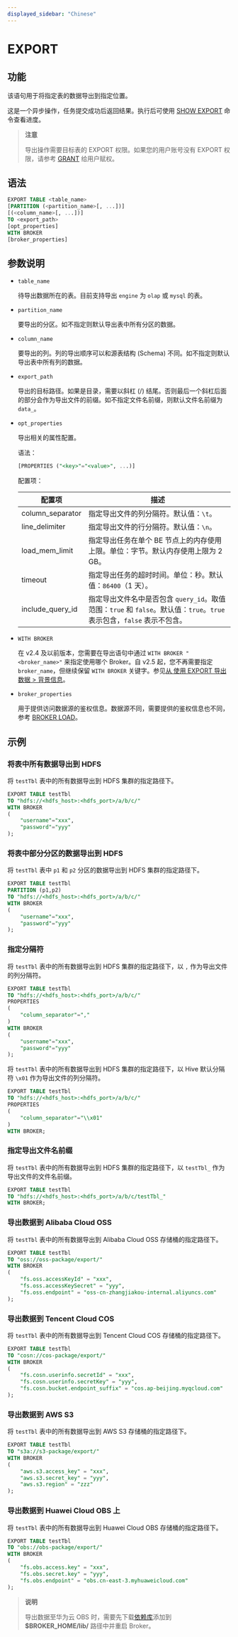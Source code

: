 ```yaml
---
displayed_sidebar: "Chinese"
---
```


# EXPORT

## 功能

该语句用于将指定表的数据导出到指定位置。

这是一个异步操作，任务提交成功后返回结果。执行后可使用 [SHOW EXPORT](./SHOW_EXPORT.md) 命令查看进度。

> **注意**
>
> 导出操作需要目标表的 EXPORT 权限。如果您的用户账号没有 EXPORT 权限，请参考 [GRANT](../../account-management/GRANT.md) 给用户赋权。

## 语法

```sql
EXPORT TABLE <table_name>
[PARTITION (<partition_name>[, ...])]
[(<column_name>[, ...])]
TO <export_path>
[opt_properties]
WITH BROKER
[broker_properties]
```

## 参数说明

- `table_name`

  待导出数据所在的表。目前支持导出 `engine` 为 `olap` 或 `mysql` 的表。

- `partition_name`

  要导出的分区。如不指定则默认导出表中所有分区的数据。

- `column_name`

  要导出的列。列的导出顺序可以和源表结构 (Schema) 不同。如不指定则默认导出表中所有列的数据。

- `export_path`

  导出的目标路径。如果是目录，需要以斜杠 (/) 结尾。否则最后一个斜杠后面的部分会作为导出文件的前缀。如不指定文件名前缀，则默认文件名前缀为 `data_`。

- `opt_properties`

  导出相关的属性配置。

  语法：

  ```sql
  [PROPERTIES ("<key>"="<value>", ...)]
  ```

  配置项：

  | **配置项**         | **描述**                                                     |
  | ---------------- | ------------------------------------------------------------ |
  | column_separator | 指定导出文件的列分隔符。默认值：`\t`。                       |
  | line_delimiter   | 指定导出文件的行分隔符。默认值：`\n`。                       |
  | load_mem_limit   | 指定导出任务在单个 BE 节点上的内存使用上限。单位：字节。默认内存使用上限为 2 GB。 |
  | timeout          | 指定导出任务的超时时间。单位：秒。默认值：`86400`（1 天）。  |
  | include_query_id | 指定导出文件名中是否包含 `query_id`。取值范围：`true` 和 `false`。默认值：`true`。`true` 表示包含，`false` 表示不包含。 |

- `WITH BROKER`

  在 v2.4 及以前版本，您需要在导出语句中通过 `WITH BROKER "<broker_name>"` 来指定使用哪个 Broker。自 v2.5 起，您不再需要指定 `broker_name`，但继续保留 `WITH BROKER` 关键字。参见[从 使用 EXPORT 导出数据 > 背景信息](../../../../unloading/Export.md#背景信息)。

- `broker_properties`

  用于提供访问数据源的鉴权信息。数据源不同，需要提供的鉴权信息也不同，参考 [BROKER LOAD](../BROKER_LOAD.md)。

## 示例

### 将表中所有数据导出到 HDFS

将 `testTbl` 表中的所有数据导出到 HDFS 集群的指定路径下。

```sql
EXPORT TABLE testTbl 
TO "hdfs://<hdfs_host>:<hdfs_port>/a/b/c/" 
WITH BROKER
(
    "username"="xxx",
    "password"="yyy"
);
```

### 将表中部分分区的数据导出到 HDFS

将 `testTbl` 表中 `p1` 和 `p2` 分区的数据导出到 HDFS 集群的指定路径下。

```sql
EXPORT TABLE testTbl
PARTITION (p1,p2) 
TO "hdfs://<hdfs_host>:<hdfs_port>/a/b/c/" 
WITH BROKER
(
    "username"="xxx",
    "password"="yyy"
);
```

### 指定分隔符

将 `testTbl` 表中的所有数据导出到 HDFS 集群的指定路径下，以 `,` 作为导出文件的列分隔符。

```sql
EXPORT TABLE testTbl 
TO "hdfs://<hdfs_host>:<hdfs_port>/a/b/c/" 
PROPERTIES
(
    "column_separator"=","
) 
WITH BROKER
(
    "username"="xxx",
    "password"="yyy"
);
```

将 `testTbl` 表中的所有数据导出到 HDFS 集群的指定路径下，以 Hive 默认分隔符 `\x01` 作为导出文件的列分隔符。

```sql
EXPORT TABLE testTbl 
TO "hdfs://<hdfs_host>:<hdfs_port>/a/b/c/" 
PROPERTIES
(
    "column_separator"="\\x01"
) 
WITH BROKER;
```

### 指定导出文件名前缀

将 `testTbl` 表中的所有数据导出到 HDFS 集群的指定路径下，以 `testTbl_` 作为导出文件的文件名前缀。

```sql
EXPORT TABLE testTbl 
TO "hdfs://<hdfs_host>:<hdfs_port>/a/b/c/testTbl_" 
WITH BROKER;
```

### 导出数据到 Alibaba Cloud OSS

将 `testTbl` 表中的所有数据导出到 Alibaba Cloud OSS 存储桶的指定路径下。

```sql
EXPORT TABLE testTbl 
TO "oss://oss-package/export/"
WITH BROKER
(
    "fs.oss.accessKeyId" = "xxx",
    "fs.oss.accessKeySecret" = "yyy",
    "fs.oss.endpoint" = "oss-cn-zhangjiakou-internal.aliyuncs.com"
);
```

### 导出数据到 Tencent Cloud COS

将 `testTbl` 表中的所有数据导出到 Tencent Cloud COS 存储桶的指定路径下。

```sql
EXPORT TABLE testTbl 
TO "cosn://cos-package/export/"
WITH BROKER
(
    "fs.cosn.userinfo.secretId" = "xxx",
    "fs.cosn.userinfo.secretKey" = "yyy",
    "fs.cosn.bucket.endpoint_suffix" = "cos.ap-beijing.myqcloud.com"
);
```

### 导出数据到 AWS S3

将 `testTbl` 表中的所有数据导出到 AWS S3 存储桶的指定路径下。

```sql
EXPORT TABLE testTbl 
TO "s3a://s3-package/export/"
WITH BROKER
(
    "aws.s3.access_key" = "xxx",
    "aws.s3.secret_key" = "yyy",
    "aws.s3.region" = "zzz"
);
```

### 导出数据到 Huawei Cloud OBS 上

将 `testTbl` 表中的所有数据导出到 Huawei Cloud OBS 存储桶的指定路径下。

```sql
EXPORT TABLE testTbl 
TO "obs://obs-package/export/"
WITH BROKER
(
    "fs.obs.access.key" = "xxx",
    "fs.obs.secret.key" = "yyy",
    "fs.obs.endpoint" = "obs.cn-east-3.myhuaweicloud.com"
);
```

> **说明**
>
> 导出数据至华为云 OBS 时，需要先下载[依赖库](https://github.com/huaweicloud/obsa-hdfs/releases/download/v45/hadoop-huaweicloud-2.8.3-hw-45.jar)添加到 **$BROKER_HOME/lib/** 路径中并重启 Broker。
